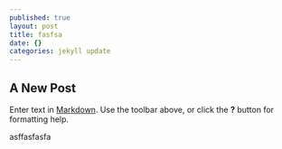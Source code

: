 ```yaml
---
published: true
layout: post
title: fasfsa
date: {}
categories: jekyll update
---
```



## A New Post

Enter text in [Markdown](http://daringfireball.net/projects/markdown/). Use the toolbar above, or click the **?** button for formatting help.


asffasfasfa